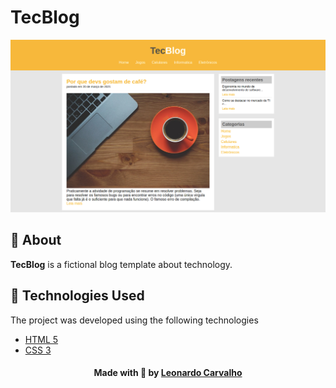 # TecBlog

<p alig="center">
  <img src="banner-readme.png">
</p>
<a id="about"></a>

## :bookmark: About

<strong>TecBlog</strong> is a fictional blog template about technology.

<a id="technologies-used"></a>

## :rocket: Technologies Used

The project was developed using the following technologies

- [HTML 5](https://www.devmedia.com.br/o-que-e-o-html5/25820)
- [CSS 3](https://developer.mozilla.org/pt-BR/docs/Web/CSS)




<h4 align="center">
    Made with 💜 by <a href="https://www.linkedin.com/in/leonardo-f-carvalho/" target="_blank">Leonardo Carvalho</a>
</h4>
